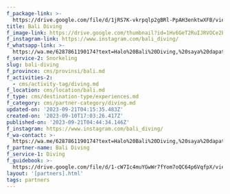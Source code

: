 ```yaml
---
f_package-link: >-
  https://drive.google.com/file/d/1jRS7K-vkrpqlp2gBRl-PpAH3enktwXFB/view?usp=drive_link
title: Bali Diving
f_image-link: https://drive.google.com/thumbnail?id=1Hv6GeT2RuIJRVOCe2bLYQe3kHUJC4tyM
f_instagram-link: https://www.instagram.com/bali_diving/
f_whatsapp-link: >-
  https://wa.me/6287861190174?text=Halo%20Bali%20Diving,%20saya%20dapat%20info%20dari%20@loocale.id%20dan%20punya%20pertanyaan
f_service-2: Snorkeling
slug: bali-diving
f_province: cms/provinsi/bali.md
f_activities-2:
  - cms/activity-tag/diving.md
f_location: cms/location/bali.md
f_type: cms/destination-type/experiences.md
f_category: cms/partner-category/diving.md
updated-on: '2023-09-21T04:15:35.483Z'
created-on: '2023-09-10T17:03:26.417Z'
published-on: '2023-09-21T04:44:34.146Z'
f_instagram: https://www.instagram.com/bali_diving/
f_wa-contact: >-
  https://wa.me/6287861190174?text=Halo%20Bali%20Diving,%20saya%20dapat%20info%20dari%20@loocale.id%20dan%20punya%20pertanyaan
f_partner-name: Bali Diving
f_service-1: Diving
f_guidebook: >-
  https://drive.google.com/file/d/1-cW7Ic4muYGwWr7fYom7oQC64p6VqfpX/view?usp=drive_link
layout: '[partners].html'
tags: partners
---
```



